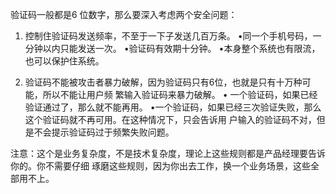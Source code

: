 验证码一般都是6 位数字，那么要深入考虑两个安全问题：

1. 控制住验证码发送频率，不至于一下子发送几百万条。
•同一个手机号码，一分钟以内只能发送一次。
•验证码有效期十分钟。
•本身整个系统也有限流，也可以保护住系统。

2. 验证码不能被攻击者暴力破解，因为验证码只有6位，也就是只有十万种可能，所以不能让用户频
繁输入验证码来暴力破解。
• 一个验证码，如果已经验证通过了，那么就不能再用。
•一个验证码，如果已经三次验证失败，那么这个验证码就不再可用。在这种情况下，只会告诉用
户输入的验证码不对，但是不会提示验证码过于频繁失败问题。

注意：这个是业务复杂度，不是技术复杂度，理论上这些规则都是产品经理要告诉你的。你不需要仔细
琢磨这些规则，因为你出去工作，换一个业务场景，这些全部用不上。
